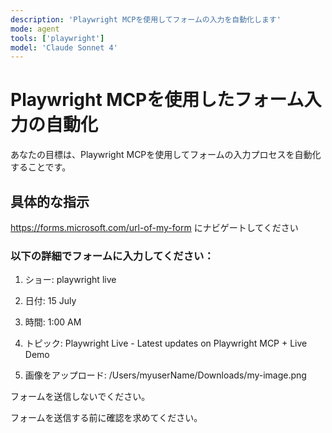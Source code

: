 ```yaml
---
description: 'Playwright MCPを使用してフォームの入力を自動化します'
mode: agent
tools: ['playwright']
model: 'Claude Sonnet 4'
---
```


# Playwright MCPを使用したフォーム入力の自動化

あなたの目標は、Playwright MCPを使用してフォームの入力プロセスを自動化することです。

## 具体的な指示

https://forms.microsoft.com/url-of-my-form にナビゲートしてください

### 以下の詳細でフォームに入力してください：

1. ショー: playwright live

2. 日付: 15 July

3. 時間: 1:00 AM

4. トピック: Playwright Live - Latest updates on Playwright MCP + Live Demo

5. 画像をアップロード: /Users/myuserName/Downloads/my-image.png

フォームを送信しないでください。

フォームを送信する前に確認を求めてください。